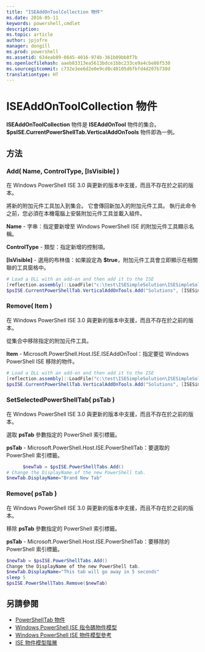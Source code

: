 ```yaml
---
title: "ISEAddOnToolCollection 物件"
ms.date: 2016-05-11
keywords: powershell,cmdlet
description: 
ms.topic: article
author: jpjofre
manager: dongill
ms.prod: powershell
ms.assetid: 634eab89-0845-4016-974b-361b09bb8f7b
ms.openlocfilehash: aaeb83313ea5613bdce1bbc233ce9a4cbe86f530
ms.sourcegitcommit: c732e3ee6d2e0e9cd8c40105d6fbfd4d207b730d
translationtype: HT
---
```

# <a name="the-iseaddontoolcollection-object"></a>ISEAddOnToolCollection 物件
  **ISEAddOnToolCollection** 物件是 **ISEAddOnTool** 物件的集合。 **$psISE.CurrentPowerShellTab.VerticalAddOnTools** 物件即為一例。

## <a name="methods"></a>方法

### <a name="add-name-controltype-isvisible-"></a>Add\( Name, ControlType, \[IsVisible\] \)
  在 Windows PowerShell ISE 3.0 與更新的版本中支援，而且不存在於之前的版本。 

 將新的附加元件工具加入到集合。 它會傳回新加入的附加元件工具。 執行此命令之前，您必須在本機電腦上安裝附加元件工具並載入組件。

 **Name** - 字串：指定要新增至 Windows PowerShell ISE 的附加元件工具顯示名稱。

 **ControlType** - 類型：指定新增的控制項。

 **\[IsVisible\]** - 選用的布林值：如果設定為 **$true**，附加元件工具會立即顯示在相關聯的工具窗格中。

```PowerShell
# Load a DLL with an add-on and then add it to the ISE
[reflection.assembly]::LoadFile("c:\test\ISESimpleSolution\ISESimpleSolution.dll")
$psISE.CurrentPowerShellTab.VerticalAddOnTools.Add("Solutions", [ISESimpleSolution.Solution], $true)
```

### <a name="remove-item-"></a>Remove\( Item \)
  在 Windows PowerShell ISE 3.0 與更新的版本中支援，而且不存在於之前的版本。 

 從集合中移除指定的附加元件工具。

 **Item** - Microsoft.PowerShell.Host.ISE.ISEAddOnTool：指定要從 Windows PowerShell ISE 移除的物件。

```PowerShell
# Load a DLL with an add-on and then add it to the ISE
[reflection.assembly]::LoadFile("c:\test\ISESimpleSolution\ISESimpleSolution.dll")
$psISE.CurrentPowerShellTab.VerticalAddOnTools.Add("Solutions", [ISESimpleSolution.Solution], $true)
```

### <a name="setselectedpowershelltab-pstab-"></a>SetSelectedPowerShellTab\( psTab \)
  在 Windows PowerShell ISE 3.0 與更新的版本中支援，而且不存在於之前的版本。 

 選取 **psTab** 參數指定的 PowerShell 索引標籤。

 **psTab** - Microsoft.PowerShell.Host.ISE.PowerShellTab：要選取的 PowerShell 索引標籤。

```PowerShell
      $newTab = $psISE.PowerShellTabs.Add()
# Change the DisplayName of the new PowerShell tab. 
$newTab.DisplayName="Brand New Tab"
```

### <a name="remove-pstab-"></a>Remove\( psTab \)
  在 Windows PowerShell ISE 3.0 與更新的版本中支援，而且不存在於之前的版本。 

 移除 **psTab** 參數指定的 PowerShell 索引標籤。

 **psTab** - Microsoft.PowerShell.Host.ISE.PowerShellTab：要移除的 PowerShell 索引標籤。

```PowerShell
$newTab = $psISE.PowerShellTabs.Add()
Change the DisplayName of the new PowerShell tab. 
$newTab.DisplayName="This tab will go away in 5 seconds" 
sleep 5 
$psISE.PowerShellTabs.Remove($newTab)
```

## <a name="see-also"></a>另請參閱
- [PowerShellTab 物件](The-PowerShellTab-Object.md) 
- [Windows PowerShell ISE 指令碼物件模型](The-Windows-PowerShell-ISE-Scripting-Object-Model.md) 
- [Windows PowerShell ISE 物件模型參考](Windows-PowerShell-ISE-Object-Model-Reference.md) 
- [ISE 物件模型階層](The-ISE-Object-Model-Hierarchy.md)

  

